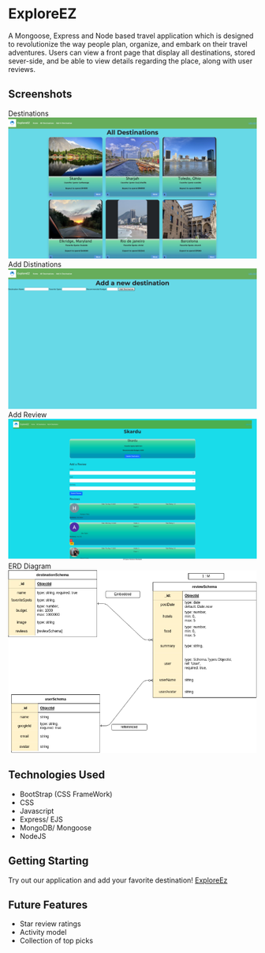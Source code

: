 # ExploreEZ
A Mongoose, Express and Node based travel application which is designed to revolutionize the way people plan, organize, and embark on their travel adventures. Users can view a front page that display all destinations, stored sever-side, and be able to view details regarding the place, along with user reviews.

## Screenshots

Destinations
![Alt text](<public/images/Screenshot 2023-08-17 at 11.42.07 AM 2.png>)
Add Distinations 
![Alt text](<public/images/Screenshot 2023-08-17 at 12.04.56 PM.png>)
Add Review
![Alt text](<public/images/Screenshot from 2023-08-17 15-17-56 (1).png>)
ERD Diagram 
![Alt text](<public/images/Untitled Diagram.drawio.png>)




## Technologies Used
* BootStrap (CSS FrameWork)
* CSS
* Javascript
* Express/ EJS
* MongoDB/ Mongoose
* NodeJS

## Getting Starting
Try out our application and add your favorite destination!
[ExploreEz](https://infinite-island-30535-6f15b733fb9d.herokuapp.com/)

## Future Features
* Star review ratings
* Activity model
* Collection of top picks


 


